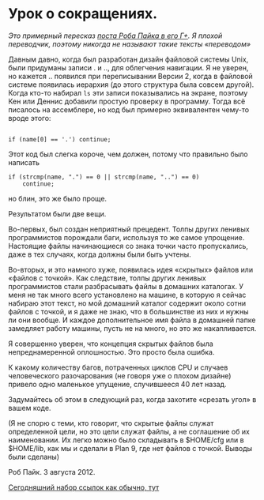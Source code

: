 # Урок о сокращениях.

*Это примерный пересказ [поста Роба Пайка в его Г+](https://plus.google.com/101960720994009339267/posts/R58WgWwN9jp). Я плохой переводчик, поэтому никогда не называют такие тексты «переводом»*

Давным давно, когда был разработан дизайн файловой системы Unix, были придуманы записи . и .., для облегчения навигации. Я не уверен, но кажется .. появился при переписывании Версии 2, когда в файловой системе появилась иерархия (до этого структура была совсем другой). Когда кто-то набирал `ls` эти записи показывались на экране, поэтому Кен или Деннис добавили простую проверку в программу. Тогда всё писалось на ассемблере, но код был примерно эквивалентен чему-то вроде этого:

<pre><code>
if (name[0] == '.') continue;
</code></pre>

Этот код был слегка короче, чем должен, потому что правильно было написать

<pre><code>if (strcmp(name, ".") == 0 || strcmp(name, "..") == 0)<br/>    continue;
</code></pre>
но блин, это же было проще.

Результатом были две вещи.

Во-первых, был создан неприятный прецедент. Толпы других ленивых программистов порождали баги, используя то же самое упрощение. Настоящие файлы начинающиеся со знака точки часто пропускались, даже в тех случаях, когда должны были быть учтены.

Во-вторых, и это намного хуже, появилась идея «скрытых» файлов или «файлов с точкой». Как следствие, толпы других ленивых программистов стали разбрасывать файлы в домашних каталогах. У меня не так много всего установлено на машине, в которую я сейчас набираю этот текст, но мой домашний каталог содержит около сотни файлов с точкой, и я даже не знаю, что в большинстве из них и нужны ли они вообще. И каждое дополнительное имя файла в домашней папке замедляет работу машины, пусть не на много, но это же накапливается.

Я совершенно уверен, что концепция скрытых файлов была непреднамеренной оплошностью. Это просто была ошибка.

К какому количеству багов, потраченных циклов CPU и случаев человеческого разочарования (не говоря уже о плохом дизайне) привело одно маленькое упущение, случившееся 40 лет назад.

Задумайтесь об этом в следующий раз, когда захотите «срезать угол» в вашем коде.

(Я не спорю с теми, кто говорит, что скрытые файлы служат определенной цели, но это цели служат файлы, а не соглашение об их наименовании. Их легко можно было складывать в $HOME/cfg или в $HOME/lib, как мы и сделали в Plan 9, где нет файлов с точкой. Выводы были сделаны)

Роб Пайк. 3 августа 2012.

[Сегодняшний набор ссылок как обычно, тут](http://addmeto.cc/post/2012-08-03/)
